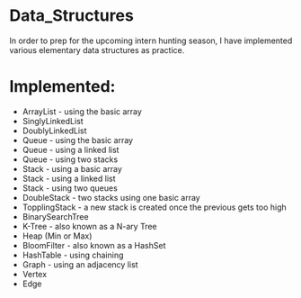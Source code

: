 Data_Structures
===============

In order to prep for the upcoming intern hunting season, I have implemented various elementary data structures as practice.

Implemented:
============
* ArrayList - using the basic array
* SinglyLinkedList
* DoublyLinkedList
* Queue - using the basic array
* Queue - using a linked list
* Queue - using two stacks
* Stack - using a basic array
* Stack - using a linked list
* Stack - using two queues
* DoubleStack - two stacks using one basic array
* TopplingStack - a new stack is created once the previous gets too high
* BinarySearchTree
* K-Tree - also known as a N-ary Tree
* Heap (Min or Max)
* BloomFilter - also known as a HashSet
* HashTable - using chaining
* Graph - using an adjacency list
*   Vertex
*   Edge
